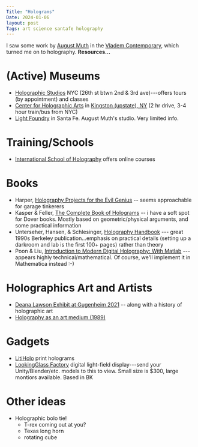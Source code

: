 ```yaml
---
Title: "Holograms"
Date: 2024-01-06
layout: post
Tags: art science santafe holography
---
```


I saw some work by [August Muth](https://www.augustmuth.com/about) in the [Vladem Contemporary](https://www.augustmuth.com/about), which turned me on to holography.  **Resources...** 

# (Active) Museums

- [Holographic Studios](https://holographer.com) NYC (26th st btwn 2nd & 3rd ave)---offers tours (by appointment) and classes
- [Center for Holographic Arts](http://holocenter.org/) in [Kingston (upstate), NY](https://maps.app.goo.gl/j8iBeavh2YxUffMx8) (2 hr drive, 3-4 hour train/bus from NYC)
- [Light Foundry](https://www.facebook.com/thelightfoundryinc) in Santa Fe. August Muth's studio.  Very limited info.

# Training/Schools

- [International School of Holography](https://www.internationalschoolofholography.com) offers online courses

# Books

- Harper, [Holography Projects for the Evil Genius](https://amzn.to/3tI1mr1) -- seems approachable for garage tinkerers
- Kasper & Feller, [The Complete Book of Holograms](https://amzn.to/3TLMnHl) -- i have a soft spot for Dover books.  Mostly based on geometric/physical arguments, and some practical information
- Unterseher, Hansen, & Schlesinger, [Holography Handbook](https://amzn.to/48kO5E7) --- great 1990s Berkeley publication...emphasis on practical details (setting up a darkroom and lab is the first 100+ pages) rather than theory
- Poon & Liu, [Introduction to Modern Digital Holography: With Matlab](https://amzn.to/3S5VpO7) --- appears highly technical/mathematical.  Of course, we'll implement it in Mathematica instead :-) 

# Holographics Art and Artists

- [Deana Lawson Exhibit at Gugenheim  2021](https://www.guggenheim.org/articles/checklist/holography-how-artists-sculpt-with-light-space-and-time) -- along with a history of holographic art
- [Holography as an art medium (1989)](https://www.jstor.org/stable/i270951?mag=the-rise-and-fall-of-hologram-art)


# Gadgets

- [LitiHolo](https://www.litiholo.com/3d-hologram-printer.html) print holograms
- [LookingGlass Factory](https://lookingglassfactory.com) digital light-field display---send your Unity/Blender/etc. models to this to view.  Small size is $300, large montiors available. Based in BK

# Other ideas

- Holographic bolo tie! 
    - T-rex coming out at you?
    - Texas long horn
    - rotating cube